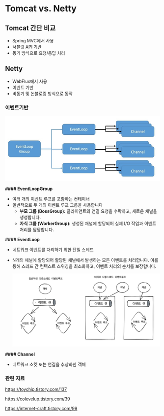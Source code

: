 # Tomcat vs. Netty

## Tomcat 간단 비교

- Spring MVC에서 사용
- 서블릿 API 기반
- 동기 방식으로 요청/응답 처리

## Netty

- WebFlux에서 사용
- 이벤트 기반
- 비동기 및 논블로킹 방식으로 동작

### 이벤트기반
![](/spring/images/event-loop-hierachy.png)

**#### EventLoopGroup**

- 여러 개의 이벤트 루프를 포함하는 컨테이너
- 일반적으로 두 개의 이벤트 루프 그룹을 사용합니다
    - **부모 그룹 (BossGroup):** 클라이언트의 연결 요청을 수락하고, 새로운 채널을 생성합니다.
    - **자식 그룹 (WorkerGroup):** 생성된 채널에 할당되어 실제 I/O 작업과 이벤트 처리를 담당합니다.

**#### EventLoop**

- 네트워크 이벤트를 처리하기 위한 단일 스레드
- N개의 채널에 할당되어 할당된 채널에서 발생하는 모든 이벤트를 처리합니다. 이를 통해 스레드 간 컨텍스트 스위칭을 최소화하고, 이벤트 처리의 순서를 보장합니다.
    
    ![](/spring/images/netty-eventloop.png)

**#### Channel**

- 네트워크 소켓 또는 연결을 추상화한 객체

### 관련 자료

https://toychip.tistory.com/137

https://colevelup.tistory.com/39

https://internet-craft.tistory.com/99
